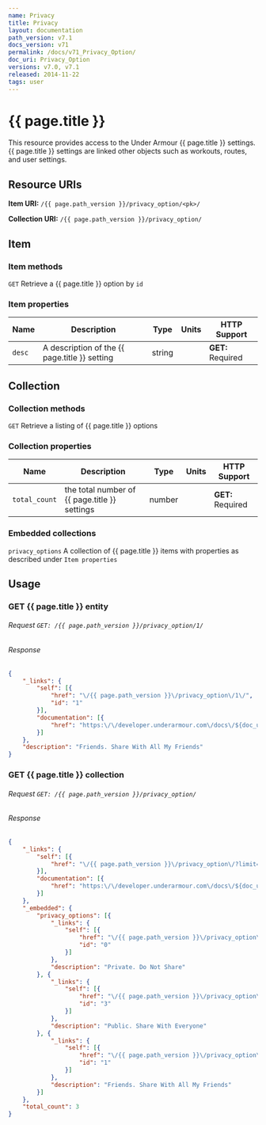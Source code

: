 ```yaml
---
name: Privacy
title: Privacy
layout: documentation
path_version: v7.1
docs_version: v71
permalink: /docs/v71_Privacy_Option/
doc_uri: Privacy_Option
versions: v7.0, v7.1
released: 2014-11-22
tags: user
---
```


# {{ page.title }}

This resource provides access to the Under Armour {{ page.title }} settings. {{ page.title }} settings are linked other objects such as workouts, routes, and user settings.

## Resource URIs

**Item URI:** `/{{ page.path_version }}/privacy_option/<pk>/`

**Collection URI:** `/{{ page.path_version }}/privacy_option/`

## Item

### Item methods

`GET` Retrieve a {{ page.title }} option by `id`

### Item properties <a name="itemproperties"></a>

| Name   | Description                          | Type   | Units | HTTP Support      |
|--------|--------------------------------------|--------|-------|-------------------|
| `desc` | A description of the {{ page.title }} setting | string |       | **GET:** Required |

## Collection

### Collection methods

`GET` Retrieve a listing of {{ page.title }} options

### Collection properties

| Name          | Description                          | Type   | Units | HTTP Support      |
|---------------|--------------------------------------|--------|-------|-------------------|
| `total_count` | the total number of {{ page.title }} settings | number |       | **GET:** Required |

### Embedded collections

`privacy_options` A collection of {{ page.title }} items with properties as described under `Item properties`

## Usage

### GET {{ page.title }} entity

###### Request `GET: /{{ page.path_version }}/privacy_option/1/`

###### Response

```json
{
    "_links": {
        "self": [{
            "href": "\/{{ page.path_version }}\/privacy_option\/1\/",
            "id": "1"
        }],
        "documentation": [{
            "href": "https:\/\/developer.underarmour.com\/docs\/${doc_uri}"
        }]
    },
    "description": "Friends. Share With All My Friends"
}
```

### GET {{ page.title }} collection

###### Request `GET: /{{ page.path_version }}/privacy_option/`

###### Response

```json
{
    "_links": {
        "self": [{
            "href": "\/{{ page.path_version }}\/privacy_option\/?limit=20&offset=0"
        }],
        "documentation": [{
            "href": "https:\/\/developer.underarmour.com\/docs\/${doc_uri}"
        }]
    },
    "_embedded": {
        "privacy_options": [{
            "_links": {
                "self": [{
                    "href": "\/{{ page.path_version }}\/privacy_option\/0\/",
                    "id": "0"
                }]
            },
            "description": "Private. Do Not Share"
        }, {
            "_links": {
                "self": [{
                    "href": "\/{{ page.path_version }}\/privacy_option\/3\/",
                    "id": "3"
                }]
            },
            "description": "Public. Share With Everyone"
        }, {
            "_links": {
                "self": [{
                    "href": "\/{{ page.path_version }}\/privacy_option\/1\/",
                    "id": "1"
                }]
            },
            "description": "Friends. Share With All My Friends"
        }]
    },
    "total_count": 3
}
```
